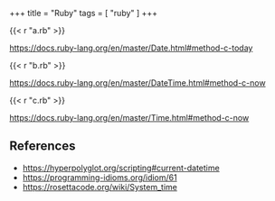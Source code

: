 +++
title = "Ruby"
tags = [ "ruby" ]
+++

{{< r "a.rb" >}}

<https://docs.ruby-lang.org/en/master/Date.html#method-c-today>

{{< r "b.rb" >}}

<https://docs.ruby-lang.org/en/master/DateTime.html#method-c-now>

{{< r "c.rb" >}}

<https://docs.ruby-lang.org/en/master/Time.html#method-c-now>

## References

- <https://hyperpolyglot.org/scripting#current-datetime>
- <https://programming-idioms.org/idiom/61>
- <https://rosettacode.org/wiki/System_time>
